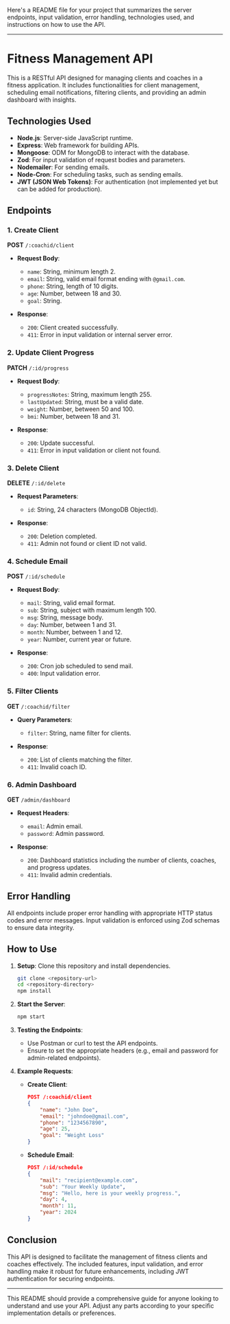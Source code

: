 Here's a README file for your project that summarizes the server endpoints, input validation, error handling, technologies used, and instructions on how to use the API.

---

# Fitness Management API

This is a RESTful API designed for managing clients and coaches in a fitness application. It includes functionalities for client management, scheduling email notifications, filtering clients, and providing an admin dashboard with insights.

## Technologies Used

- **Node.js**: Server-side JavaScript runtime.
- **Express**: Web framework for building APIs.
- **Mongoose**: ODM for MongoDB to interact with the database.
- **Zod**: For input validation of request bodies and parameters.
- **Nodemailer**: For sending emails.
- **Node-Cron**: For scheduling tasks, such as sending emails.
- **JWT (JSON Web Tokens)**: For authentication (not implemented yet but can be added for production).

## Endpoints

### 1. Create Client

**POST** `/:coachid/client`

- **Request Body**:
    - `name`: String, minimum length 2.
    - `email`: String, valid email format ending with `@gmail.com`.
    - `phone`: String, length of 10 digits.
    - `age`: Number, between 18 and 30.
    - `goal`: String.

- **Response**:
    - `200`: Client created successfully.
    - `411`: Error in input validation or internal server error.

### 2. Update Client Progress

**PATCH** `/:id/progress`

- **Request Body**:
    - `progressNotes`: String, maximum length 255.
    - `lastUpdated`: String, must be a valid date.
    - `weight`: Number, between 50 and 100.
    - `bmi`: Number, between 18 and 31.

- **Response**:
    - `200`: Update successful.
    - `411`: Error in input validation or client not found.

### 3. Delete Client

**DELETE** `/:id/delete`

- **Request Parameters**:
    - `id`: String, 24 characters (MongoDB ObjectId).

- **Response**:
    - `200`: Deletion completed.
    - `411`: Admin not found or client ID not valid.

### 4. Schedule Email

**POST** `/:id/schedule`

- **Request Body**:
    - `mail`: String, valid email format.
    - `sub`: String, subject with maximum length 100.
    - `msg`: String, message body.
    - `day`: Number, between 1 and 31.
    - `month`: Number, between 1 and 12.
    - `year`: Number, current year or future.

- **Response**:
    - `200`: Cron job scheduled to send mail.
    - `400`: Input validation error.

### 5. Filter Clients

**GET** `/:coachid/filter`

- **Query Parameters**:
    - `filter`: String, name filter for clients.

- **Response**:
    - `200`: List of clients matching the filter.
    - `411`: Invalid coach ID.

### 6. Admin Dashboard

**GET** `/admin/dashboard`

- **Request Headers**:
    - `email`: Admin email.
    - `password`: Admin password.

- **Response**:
    - `200`: Dashboard statistics including the number of clients, coaches, and progress updates.
    - `411`: Invalid admin credentials.

## Error Handling

All endpoints include proper error handling with appropriate HTTP status codes and error messages. Input validation is enforced using Zod schemas to ensure data integrity.

## How to Use

1. **Setup**: Clone this repository and install dependencies.
   ```bash
   git clone <repository-url>
   cd <repository-directory>
   npm install
   ```

2. **Start the Server**: 
   ```bash
   npm start
   ```

3. **Testing the Endpoints**:
   - Use Postman or curl to test the API endpoints.
   - Ensure to set the appropriate headers (e.g., email and password for admin-related endpoints).

4. **Example Requests**:
   - **Create Client**:
     ```json
     POST /:coachid/client
     {
         "name": "John Doe",
         "email": "johndoe@gmail.com",
         "phone": "1234567890",
         "age": 25,
         "goal": "Weight Loss"
     }
     ```

   - **Schedule Email**:
     ```json
     POST /:id/schedule
     {
         "mail": "recipient@example.com",
         "sub": "Your Weekly Update",
         "msg": "Hello, here is your weekly progress.",
         "day": 4,
         "month": 11,
         "year": 2024
     }
     ```

## Conclusion

This API is designed to facilitate the management of fitness clients and coaches effectively. The included features, input validation, and error handling make it robust for future enhancements, including JWT authentication for securing endpoints.

--- 

This README should provide a comprehensive guide for anyone looking to understand and use your API. Adjust any parts according to your specific implementation details or preferences.
